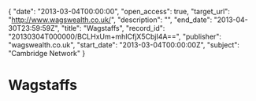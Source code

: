 {
  "date": "2013-03-04T00:00:00", 
  "open_access": true, 
  "target_url": "http://www.wagswealth.co.uk/", 
  "description": "", 
  "end_date": "2013-04-30T23:59:59Z", 
  "title": "Wagstaffs", 
  "record_id": "20130304T000000/BCLHxUm+mhICfjX5CbjI4A==", 
  "publisher": "wagswealth.co.uk", 
  "start_date": "2013-03-04T00:00:00Z", 
  "subject": "Cambridge Network"
}

# Wagstaffs

